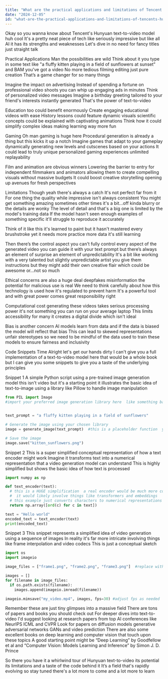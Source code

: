 ```yaml
---
title: "What are the practical applications and limitations of Tencent's Hunyuan text-to-video model?"
date: "2024-12-05"
id: "what-are-the-practical-applications-and-limitations-of-tencents-hunyuan-text-to-video-model"
---
```


Okay so you wanna know about Tencent's Hunyuan text-to-video model huh cool  It's a pretty neat piece of tech  like seriously impressive  but like all AI it has its strengths and weaknesses  Let's dive in  no need for fancy titles just straight talk

Practical Applications Man the possibilities are wild  Think about it you type in some text  like "a fluffy kitten playing in a field of sunflowers at sunset" and BAM you've got a video  No more tedious filming editing  just pure creation  That’s a game changer for so many things

Imagine the impact on advertising  Instead of spending a fortune on professional video shoots you can whip up engaging ads in minutes  Think of personalized video messages  Imagine a birthday greeting tailored to your friend's interests instantly generated  That's the power of text-to-video

Education too could benefit enormously  Create engaging educational videos with ease  History lessons could feature dynamic visuals  scientific concepts could be explained with captivating animations   Think how it could simplify complex ideas  making learning way more fun

Gaming  Oh man gaming is huge here  Procedural generation is already a thing but this kicks it up a notch   Imagine games that adapt to your gameplay dynamically generating new levels and cutscenes based on your actions  It could lead to truly unique personalized gaming experiences  unlimited replayability

Film and animation are obvious winners  Lowering the barrier to entry for independent filmmakers and animators  allowing them to create compelling visuals without massive budgets  It could boost creative storytelling  opening up avenues for fresh perspectives

Limitations Though  yeah there's always a catch  It's not perfect  far from it  For one thing  the quality  while impressive isn't always consistent  You might get something amazing sometimes  other times it's a bit…off  kinda blurry or the details are wonky  The level of detail  and that's a big one  is limited by the model's training data  If the model hasn't seen enough examples of something specific it'll struggle to reproduce it accurately  

Think of it like this  it's learned to paint but it hasn't mastered every brushstroke yet  it needs more practice more data  it's still learning

Then there’s the control aspect  you can't fully control every aspect of the generated video  you can guide it with your text prompt but there’s always an element of surprise  an element of unpredictability   It's a bit like working with a very talented but slightly unpredictable artist  you give them instructions  but they might add their own creative flair  which could be awesome or…not so much

Ethical concerns are also a huge deal  deepfakes  misinformation  the potential for malicious use is real  We need to think carefully about how this technology is used  how it's regulated  to prevent harm  It's a powerful tool  and with great power comes great responsibility  right

Computational cost  generating these videos takes serious processing power  it's not something you can run on your average laptop  This limits accessibility for many  it creates a digital divide  which isn't ideal

Bias is another concern  AI models learn from data  and if the data is biased the model will reflect that bias  This can lead to skewed representations  unfair stereotypes  so we need to be mindful of the data used to train these models  to ensure fairness and inclusivity


Code Snippets Time  Alright let's get our hands dirty  I can't give you a full implementation of a text-to-video model here  that would be a whole book  but I can give you some snippets to give you a taste of the underlying principles

Snippet 1  A simple Python script using a pre-trained image generation model  this isn't video but it's a starting point it illustrates the basic idea of text-to-image  using a library like  Pillow  to handle image manipulation



```python
from PIL import Image
#import your preferred image generation library here  like something based on Stable Diffusion or similar


text_prompt = "a fluffy kitten playing in a field of sunflowers"

# Generate the image using your chosen library
image = generate_image(text_prompt)  #this is a placeholder function  you'd replace it

# Save the image
image.save("kitten_sunflowers.png")
```

Snippet 2  This is a super simplified conceptual representation of how a text encoder might work  Imagine it transforms text into a numerical representation that a video generation model can understand   This is highly simplified but shows the basic idea of how text is processed


```python
import numpy as np

def text_encoder(text):
  # this is a HUGE simplification  a real encoder would be much more complex
  #  it would likely involve things like transformers and embeddings
  # this example just converts characters to numerical representations
  return np.array([ord(c) for c in text])

text = "Hello world"
encoded_text = text_encoder(text)
print(encoded_text)
```



Snippet 3   This snippet represents a simplified idea of video generation using a sequence of images  In reality  it's far more intricate  involving things like frame interpolation and video codecs   This is just a conceptual sketch


```python
import os
import imageio

image_files = ["frame1.png", "frame2.png", "frame3.png"]  #replace with your actual image file names

images = []
for filename in image_files:
  if os.path.exists(filename):
    images.append(imageio.imread(filename))

imageio.mimsave("my_video.mp4", images, fps=30) #adjust fps as needed
```

Remember these are just tiny glimpses into a massive field  There are tons of papers and books you should check out  For deeper dives into text-to-video  I'd suggest looking at research papers from top AI conferences like NeurIPS  ICML  and CVPR  Look for papers on diffusion models  generative adversarial networks GANs  and video prediction  There are also some excellent books on deep learning and computer vision that touch upon these topics  A good starting point might be “Deep Learning” by Goodfellow et al  and “Computer Vision: Models Learning and Inference” by Simon J. D. Prince


So there you have it  a whirlwind tour of Hunyuan text-to-video  its potential  its limitations and a taste of the code behind it  It’s a field that's rapidly evolving so stay tuned  there's a lot more to come  and a lot more to learn
